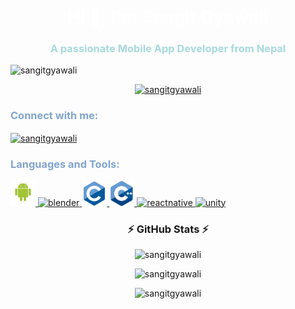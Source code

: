 <h1 align="center" style="color:#ffffff;">Hi 👋, I'm Sangit Gyawali</h1>
<h3 align="center" style="color:#a8dadc;">A passionate Mobile App Developer from Nepal</h3>

<p align="left"> 
  <img src="https://komarev.com/ghpvc/?username=sangitgyawali&label=Profile%20views&color=0e75b6&style=flat" alt="sangitgyawali" /> 
</p>

<p align="center">
  <a href="https://github.com/ryo-ma/github-profile-trophy">
    <img src="https://github-profile-trophy.vercel.app/?username=sangitgyawali&theme=darkhub" alt="sangitgyawali" />
  </a>
</p>

<h3 align="left" style="color:#81a4cd;">Connect with me:</h3>
<p align="left">
  <a href="https://linkedin.com/in/sangitgyawali" target="_blank">
    <img align="center" src="https://raw.githubusercontent.com/rahuldkjain/github-profile-readme-generator/master/src/images/icons/Social/linked-in-alt.svg" alt="sangitgyawali" height="30" width="40" />
  </a>
</p>

<h3 align="left" style="color:#81a4cd;">Languages and Tools:</h3>
<p align="left">
  <a href="https://developer.android.com" target="_blank" rel="noreferrer">
    <img src="https://raw.githubusercontent.com/devicons/devicon/master/icons/android/android-original-wordmark.svg" alt="android" width="40" height="40"/>
  </a>
  <a href="https://www.blender.org/" target="_blank" rel="noreferrer">
    <img src="https://download.blender.org/branding/community/blender_community_badge_white.svg" alt="blender" width="40" height="40"/>
  </a>
  <a href="https://www.cprogramming.com/" target="_blank" rel="noreferrer">
    <img src="https://raw.githubusercontent.com/devicons/devicon/master/icons/c/c-original.svg" alt="c" width="40" height="40"/>
  </a>
  <a href="https://www.w3schools.com/cpp/" target="_blank" rel="noreferrer">
    <img src="https://raw.githubusercontent.com/devicons/devicon/master/icons/cplusplus/cplusplus-original.svg" alt="cplusplus" width="40" height="40"/>
  </a>
  <a href="https://reactnative.dev/" target="_blank" rel="noreferrer">
    <img src="https://reactnative.dev/img/header_logo.svg" alt="reactnative" width="40" height="40"/>
  </a>
  <a href="https://unity.com/" target="_blank" rel="noreferrer">
    <img src="https://www.vectorlogo.zone/logos/unity3d/unity3d-icon.svg" alt="unity" width="40" height="40"/>
  </a>
  <!-- Add other tools as needed -->
</p>

<h3 align="center">⚡ GitHub Stats ⚡</h3>
<p align="center">
  <img src="https://github-readme-stats.vercel.app/api/top-langs?username=sangitgyawali&show_icons=true&locale=en&layout=compact&theme=dark" alt="sangitgyawali" />
</p>

<p align="center">
  <img src="https://github-readme-stats.vercel.app/api?username=sangitgyawali&show_icons=true&locale=en&theme=dark" alt="sangitgyawali" />
</p>

<p align="center">
  <img src="https://github-readme-streak-stats.herokuapp.com/?user=sangitgyawali&theme=dark" alt="sangitgyawali" />
</p>
